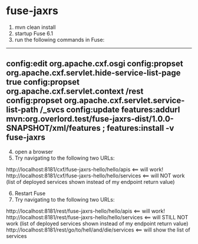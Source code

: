 fuse-jaxrs
==========

1) mvn clean install
2) startup Fuse 6.1
3) run the following commands in Fuse:

----
config:edit org.apache.cxf.osgi
config:propset org.apache.cxf.servlet.hide-service-list-page true
config:propset org.apache.cxf.servlet.context /rest
config:propset org.apache.cxf.servlet.service-list-path /_svcs
config:update
features:addurl mvn:org.overlord.test/fuse-jaxrs-dist/1.0.0-SNAPSHOT/xml/features ; features:install -v fuse-jaxrs
----

4) open a browser
5) Try navigating to the following two URLs:

http://localhost:8181/cxf/fuse-jaxrs-hello/hello/apis       <== will work!
http://localhost:8181/cxf/fuse-jaxrs-hello/hello/services   <== will NOT work (list of deployed services shown instead of my endpoint return value)

6) Restart Fuse
7) Try navigating to the following two URLs:

http://localhost:8181/rest/fuse-jaxrs-hello/hello/apis       <== will work!
http://localhost:8181/rest/fuse-jaxrs-hello/hello/services   <== will STILL NOT work (list of deployed services shown instead of my endpoint return value)
http://localhost:8181/rest/go/to/hell/and/die/services       <== will show the list of services
